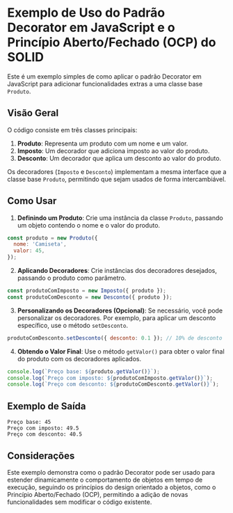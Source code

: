 # Exemplo de Uso do Padrão Decorator em JavaScript e o Princípio Aberto/Fechado (OCP) do SOLID

Este é um exemplo simples de como aplicar o padrão Decorator em JavaScript para adicionar funcionalidades extras a uma classe base `Produto`.

## Visão Geral

O código consiste em três classes principais:

1. **Produto**: Representa um produto com um nome e um valor.
2. **Imposto**: Um decorador que adiciona imposto ao valor do produto.
3. **Desconto**: Um decorador que aplica um desconto ao valor do produto.

Os decoradores (`Imposto` e `Desconto`) implementam a mesma interface que a classe base `Produto`, permitindo que sejam usados de forma intercambiável.

## Como Usar

1. **Definindo um Produto**: Crie uma instância da classe `Produto`, passando um objeto contendo o nome e o valor do produto.

```javascript
const produto = new Produto({
  nome: 'Camiseta',
  valor: 45,
});
```

2. **Aplicando Decoradores**: Crie instâncias dos decoradores desejados, passando o produto como parâmetro.

```javascript
const produtoComImposto = new Imposto({ produto });
const produtoComDesconto = new Desconto({ produto });
```

3. **Personalizando os Decoradores (Opcional)**: Se necessário, você pode personalizar os decoradores. Por exemplo, para aplicar um desconto específico, use o método `setDesconto`.

```javascript
produtoComDesconto.setDesconto({ desconto: 0.1 }); // 10% de desconto
```

4. **Obtendo o Valor Final**: Use o método `getValor()` para obter o valor final do produto com os decoradores aplicados.

```javascript
console.log(`Preço base: ${produto.getValor()}`);
console.log(`Preço com imposto: ${produtoComImposto.getValor()}`);
console.log(`Preço com desconto: ${produtoComDesconto.getValor()}`);
```

## Exemplo de Saída

```
Preço base: 45
Preço com imposto: 49.5
Preço com desconto: 40.5
```

## Considerações

Este exemplo demonstra como o padrão Decorator pode ser usado para estender dinamicamente o comportamento de objetos em tempo de execução, seguindo os princípios do design orientado a objetos, como o Princípio Aberto/Fechado (OCP), permitindo a adição de novas funcionalidades sem modificar o código existente.
